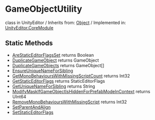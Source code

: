 # GameObjectUtility
class in UnityEditor
 / Inherits from: <a href="https://docs.unity3d.com/6000.0/Documentation/ScriptReference/Object.html" target="_blank">Object</a> / Implemented in: <a href="https://docs.unity3d.com/6000.0/Documentation/ScriptReference/UnityEditor.CoreModule.html" target="_blank">UnityEditor.CoreModule</a>
## Static Methods
- <a href="https://docs.unity3d.com/6000.0/Documentation/ScriptReference/GameObjectUtility.AreStaticEditorFlagsSet.html" target="_blank">AreStaticEditorFlagsSet</a> returns Boolean
- <a href="https://docs.unity3d.com/6000.0/Documentation/ScriptReference/GameObjectUtility.DuplicateGameObject.html" target="_blank">DuplicateGameObject</a> returns GameObject
- <a href="https://docs.unity3d.com/6000.0/Documentation/ScriptReference/GameObjectUtility.DuplicateGameObjects.html" target="_blank">DuplicateGameObjects</a> returns GameObject[]
- <a href="https://docs.unity3d.com/6000.0/Documentation/ScriptReference/GameObjectUtility.EnsureUniqueNameForSibling.html" target="_blank">EnsureUniqueNameForSibling</a>
- <a href="https://docs.unity3d.com/6000.0/Documentation/ScriptReference/GameObjectUtility.GetMonoBehavioursWithMissingScriptCount.html" target="_blank">GetMonoBehavioursWithMissingScriptCount</a> returns Int32
- <a href="https://docs.unity3d.com/6000.0/Documentation/ScriptReference/GameObjectUtility.GetStaticEditorFlags.html" target="_blank">GetStaticEditorFlags</a> returns StaticEditorFlags
- <a href="https://docs.unity3d.com/6000.0/Documentation/ScriptReference/GameObjectUtility.GetUniqueNameForSibling.html" target="_blank">GetUniqueNameForSibling</a> returns String
- <a href="https://docs.unity3d.com/6000.0/Documentation/ScriptReference/GameObjectUtility.ModifyMaskIfGameObjectIsHiddenForPrefabModeInContext.html" target="_blank">ModifyMaskIfGameObjectIsHiddenForPrefabModeInContext</a> returns UInt64
- <a href="https://docs.unity3d.com/6000.0/Documentation/ScriptReference/GameObjectUtility.RemoveMonoBehavioursWithMissingScript.html" target="_blank">RemoveMonoBehavioursWithMissingScript</a> returns Int32
- <a href="https://docs.unity3d.com/6000.0/Documentation/ScriptReference/GameObjectUtility.SetParentAndAlign.html" target="_blank">SetParentAndAlign</a>
- <a href="https://docs.unity3d.com/6000.0/Documentation/ScriptReference/GameObjectUtility.SetStaticEditorFlags.html" target="_blank">SetStaticEditorFlags</a>

